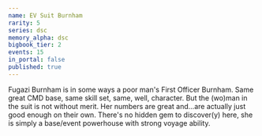 ```yaml
---
name: EV Suit Burnham
rarity: 5
series: dsc
memory_alpha: dsc
bigbook_tier: 2
events: 15
in_portal: false
published: true
---
```


Fugazi Burnham is in some ways a poor man's First Officer Burnham. Same great CMD base, same skill set, same, well, character. But the (wo)man in the suit is not without merit. Her numbers are great and...are actually just good enough on their own. There's no hidden gem to discover(y) here, she is simply a base/event powerhouse with strong voyage ability.
